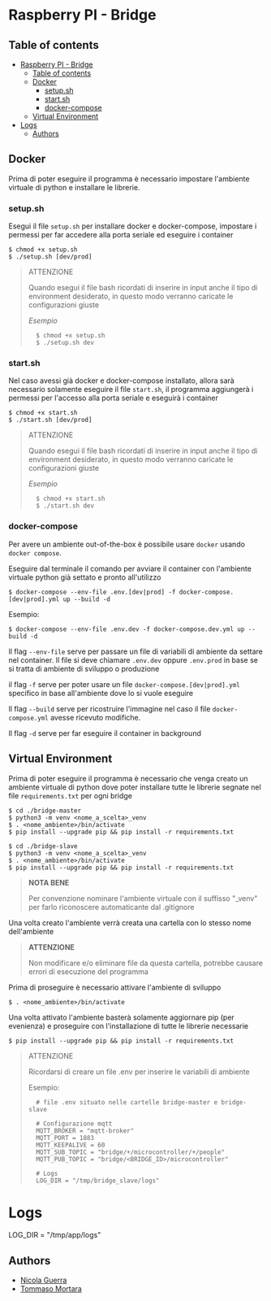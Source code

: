# Raspberry PI - Bridge

## Table of contents
- [Raspberry PI - Bridge](#raspberry-pi---bridge)
	- [Table of contents](#table-of-contents)
	- [Docker](#docker)
		- [setup.sh](#setupsh)
		- [start.sh](#startsh)
		- [docker-compose](#docker-compose)
	- [Virtual Environment](#virtual-environment)
- [Logs](#logs)
	- [Authors](#authors)

## Docker

Prima di poter eseguire il programma è necessario impostare l'ambiente virtuale di python e installare le librerie.

### setup.sh

Esegui il file `setup.sh` per installare docker e docker-compose, impostare i permessi per far accedere alla porta seriale ed eseguire i container

	$ chmod +x setup.sh
	$ ./setup.sh [dev/prod]

> ATTENZIONE
>
> Quando esegui il file bash ricordati di inserire in input anche il tipo di environment desiderato, in questo modo verranno caricate le configurazioni giuste
>
> 	*Esempio*
>
>		$ chmod +x setup.sh
>		$ ./setup.sh dev

### start.sh

Nel caso avessi già docker e docker-compose installato, allora sarà necessario solamente eseguire il file `start.sh`, il programma aggiungerà i permessi per l'accesso alla porta seriale e eseguirà i container

	$ chmod +x start.sh
	$ ./start.sh [dev/prod]

> ATTENZIONE
>
> Quando esegui il file bash ricordati di inserire in input anche il tipo di environment desiderato, in questo modo verranno caricate le configurazioni giuste
>
> 	*Esempio*
>
>		$ chmod +x start.sh
>		$ ./start.sh dev

### docker-compose

Per avere un ambiente out-of-the-box è possibile usare `docker` usando `docker compose`.

Eseguire dal terminale il comando per avviare il container con l'ambiente virtuale python già settato e pronto all'utilizzo

	$ docker-compose --env-file .env.[dev|prod] -f docker-compose.[dev|prod].yml up --build -d

Esempio:

	$ docker-compose --env-file .env.dev -f docker-compose.dev.yml up --build -d

Il flag `--env-file` serve per passare un file di variabili di ambiente da settare nel container. Il file si deve chiamare `.env.dev` oppure `.env.prod` in base se si tratta di ambiente di sviluppo o produzione

il flag `-f` serve per poter usare un file `docker-compose.[dev|prod].yml` specifico in base all'ambiente dove lo si vuole eseguire

Il flag `--build` serve per ricostruire l'immagine nel caso il file `docker-compose.yml` avesse ricevuto modifiche.

Il flag `-d` serve per far eseguire il container in background

## Virtual Environment

Prima di poter eseguire il programma è necessario che venga creato un ambiente virtuale di python dove poter installare tutte le librerie segnate nel file `requirements.txt` per ogni bridge

	$ cd ./bridge-master
	$ python3 -m venv <nome_a_scelta>_venv
	$ . <nome_ambiente>/bin/activate
	$ pip install --upgrade pip && pip install -r requirements.txt

	$ cd ./bridge-slave
	$ python3 -m venv <nome_a_scelta>_venv
	$ . <nome_ambiente>/bin/activate
	$ pip install --upgrade pip && pip install -r requirements.txt

> **NOTA BENE**
>
> Per convenzione nominare l'ambiente virtuale con il suffisso "_venv" per farlo riconoscere automaticante dal .gitignore

Una volta creato l'ambiente verrà creata una cartella con lo stesso nome dell'ambiente

> **ATTENZIONE**
>
> Non modificare e/o eliminare file da questa cartella, potrebbe causare errori di esecuzione del programma


Prima di proseguire è necessario attivare l'ambiente di sviluppo

	$ . <nome_ambiente>/bin/activate

Una volta attivato l'ambiente basterà solamente aggiornare pip (per evenienza) e proseguire con l'installazione di tutte le librerie necessarie

	$ pip install --upgrade pip && pip install -r requirements.txt

> ATTENZIONE
>
> Ricordarsi di creare un file .env per inserire le variabili di ambiente
>
> Esempio:
>
> 		# file .env situato nelle cartelle bridge-master e bridge-slave
> 
> 		# Configurazione mqtt
>		MQTT_BROKER = "mqtt-broker"
>		MQTT_PORT = 1883
>		MQTT_KEEPALIVE = 60
>		MQTT_SUB_TOPIC = "bridge/+/microcontroller/+/people"
>		MQTT_PUB_TOPIC = "bridge/<BRIDGE_ID>/microcontroller"
>
>		# Logs
>		LOG_DIR = "/tmp/bridge_slave/logs"

# Logs
LOG_DIR = "/tmp/app/logs"

## Authors

- [Nicola Guerra](https://github.com/Ng2k)
- [Tommaso Mortara](https://github.com/Tommyjak)
